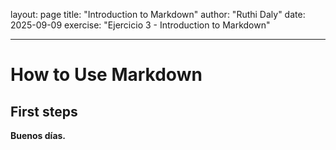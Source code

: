 layout: page
title: "Introduction to Markdown"
author: "Ruthi Daly"
date: 2025-09-09
exercise: "Ejercicio 3 - Introduction to Markdown"

---

# How to Use Markdown

## First steps 

**Buenos días.**
